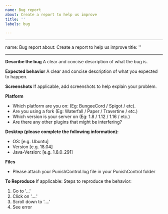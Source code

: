 ```yaml
---
name: Bug report
about: Create a report to help us improve
title: ''
labels: bug

---
```


---
name: Bug report
about: Create a report to help us improve
title: ''

---

**Describe the bug**
A clear and concise description of what the bug is.

**Expected behavior**
A clear and concise description of what you expected to happen.

**Screenshots**
If applicable, add screenshots to help explain your problem.

**Platform**
- Which platform are you on: (Eg: BungeeCord / Spigot / etc).
- Are you using a fork (Eg: Waterfall / Paper / Travertine / etc.)
- Which version is your server on (Eg: 1.8 / 1.12 / 1.16 /  etc.)
- Are there any other plugins that might be interfering?

**Desktop (please complete the following information):**
 - OS: [e.g. Ubuntu]
 - Version [e.g. 18.04]
 - Java-Version: [e.g. 1.8.0_291] 

**Files**
- Please attach your PunishControl.log file in your PunishControl folder

**To Reproduce**
If applicable:
Steps to reproduce the behavior:
1. Go to '...'
2. Click on '....'
3. Scroll down to '....'
4. See error

